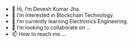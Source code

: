 - 👋 Hi, I’m Devesh Kumar Jha.
- 👀 I’m interested in Blockchain Technology.
- 🌱 I’m currently learning Electronics Engineering.
- 💞️ I’m looking to collaborate on ...
- 📫 How to reach me ...

<!---
deveshjhaq/deveshjhaq is a ✨ special ✨ repository because its `README.md` (this file) appears on your GitHub profile.
You can click the Preview link to take a look at your changes.
--->
